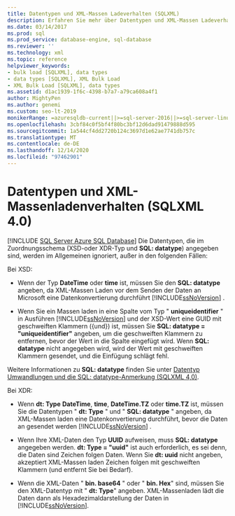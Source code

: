 ```yaml
---
title: Datentypen und XML-Massen Ladeverhalten (SQLXML)
description: Erfahren Sie mehr über Datentypen und XML-Massen Ladeverhalten in SQLXML 4,0.
ms.date: 03/14/2017
ms.prod: sql
ms.prod_service: database-engine, sql-database
ms.reviewer: ''
ms.technology: xml
ms.topic: reference
helpviewer_keywords:
- bulk load [SQLXML], data types
- data types [SQLXML], XML Bulk Load
- XML Bulk Load [SQLXML], data types
ms.assetid: d1ac1939-1f6c-4398-b7a7-a79ca608a4f1
author: MightyPen
ms.author: genemi
ms.custom: seo-lt-2019
monikerRange: =azuresqldb-current||>=sql-server-2016||>=sql-server-linux-2017||=azuresqldb-mi-current
ms.openlocfilehash: 3cbf84c0f5bf4f80bc3bf12d6dad91479888d595
ms.sourcegitcommit: 1a544cf4dd2720b124c3697d1e62ae7741db757c
ms.translationtype: MT
ms.contentlocale: de-DE
ms.lasthandoff: 12/14/2020
ms.locfileid: "97462901"
---
```

# <a name="data-types-and-xml-bulk-load-behavior-sqlxml-40"></a>Datentypen und XML-Massenladenverhalten (SQLXML 4.0)
[!INCLUDE [SQL Server Azure SQL Database](../../../includes/applies-to-version/sql-asdb.md)]
  Die Datentypen, die im Zuordnungsschema (XSD-oder XDR-Typ und **SQL: datatype**) angegeben sind, werden im Allgemeinen ignoriert, außer in den folgenden Fällen:  
  
 Bei XSD:  
  
-   Wenn der Typ **DateTime** oder **time** ist, müssen Sie den **SQL: datatype** angeben, da XML-Massen Laden vor dem Senden der Daten an Microsoft eine Datenkonvertierung durchführt [!INCLUDE[ssNoVersion](../../../includes/ssnoversion-md.md)] .  
  
-   Wenn Sie ein Massen laden in eine Spalte vom Typ " **uniqueidentifier** " in Ausführen [!INCLUDE[ssNoVersion](../../../includes/ssnoversion-md.md)] und der XSD-Wert eine GUID mit geschweiften Klammern ({und}) ist, müssen Sie **SQL: datatype = "uniqueidentifier"** angeben, um die geschweiften Klammern zu entfernen, bevor der Wert in die Spalte eingefügt wird. Wenn **SQL: datatype** nicht angegeben wird, wird der Wert mit geschweiften Klammern gesendet, und die Einfügung schlägt fehl.  
  
 Weitere Informationen zu **SQL: datatype** finden Sie unter [Datentyp Umwandlungen und die SQL: datatype-Anmerkung &#40;SQLXML 4,0&#41;](../../../relational-databases/sqlxml-annotated-xsd-schemas-using/data-type-coercions-and-the-sql-datatype-annotation-sqlxml-4-0.md).  
  
 Bei XDR:  
  
-   Wenn **dt: Type** **DateTime**, **time**, **DateTime.TZ** oder **time.TZ** ist, müssen Sie die Datentypen " **dt: Type** " und " **SQL: datatype** " angeben, da XML-Massen laden eine Datenkonvertierung durchführt, bevor die Daten an gesendet werden [!INCLUDE[ssNoVersion](../../../includes/ssnoversion-md.md)] .  
  
-   Wenn Ihre XML-Daten den Typ **UUID** aufweisen, muss **SQL: datatype** angegeben werden. **dt: Type = "uuid"** ist auch erforderlich, es sei denn, die Daten sind Zeichen folgen Daten. Wenn Sie **dt: uuid** nicht angeben, akzeptiert XML-Massen laden Zeichen folgen mit geschweiften Klammern (und entfernt Sie bei Bedarf).  
  
-   Wenn die XML-Daten " **bin. base64** " oder " **bin. Hex**" sind, müssen Sie den XML-Datentyp mit " **dt: Type**" angeben. XML-Massenladen lädt die Daten dann als Hexadezimaldarstellung der Daten in [!INCLUDE[ssNoVersion](../../../includes/ssnoversion-md.md)].  
  
  
